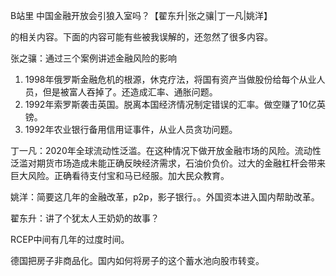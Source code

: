 B站里 中国金融开放会引狼入室吗？【翟东升|张之骧|丁一凡|姚洋】

的相关内容。下面的内容可能有些被我误解的，还忽然了很多内容。

张之骧：通过三个案例讲述金融风险的影响

1. 1998年俄罗斯金融危机的根源，休克疗法，将国有资产当做股份给每个从业人员，但是被富人吞掉了。还造成汇率、通胀问题。
2. 1992年索罗斯袭击英国。脱离本国经济情况制定错误的汇率。做空赚了10亿英镑。
3. 1992年农业银行备用信用证事件，从业人员贪功问题。

丁一凡：2020年全球流动性泛滥。在这种情况下做开放金融市场的风险。流动性泛滥对期货市场造成未能正确反映经济需求，石油价负价。过大的金融杠杆会带来巨大风险。正确看待支付宝和马已经服。加大民众教育。

姚洋：简要这几年的金融改革，p2p，影子银行。。外国资本进入国内帮助改革。

翟东升：讲了个犹太人王奶奶的故事？

RCEP中间有几年的过度时间。

德国把房子非商品化。国内如何将房子的这个蓄水池向股市转变。